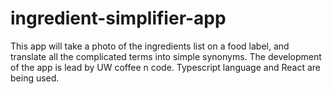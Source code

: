 # ingredient-simplifier-app
This app will take a photo of the ingredients list on a food label, and translate all the complicated terms into simple synonyms. The development of the app is lead by UW coffee n code. Typescript language and React are being used.
